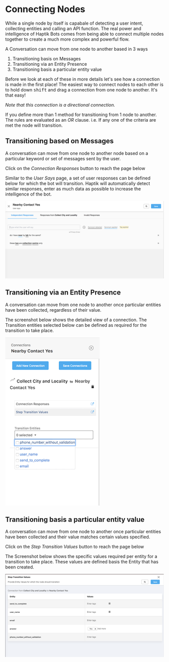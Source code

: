 # Connecting Nodes

While a single node by itself is capabale of detecting a user intent, collecting entities and calling an API function. The real power and intelligence of Haptik Bots comes from being able to connect multiple nodes together to create a much more complex and powerful flow.

A Conversation can move from one node to another based in 3 ways

1. Transitioning basis on Messages
2. Transitioning via an Entity Presence
3. Transitioning basis a particular entity value

Before we look at each of these in more details let's see how a connection is made in the first place! The easiest way to connect nodes to each other is to hold down <kbd>shift</kbd> and drag a connection from one node to another. It's that easy!

*Note that this connection is a directional connection.*

If you define more than 1 method for transitioning from 1 node to another. The rules are evaluated as an *OR* clause. i.e. If any one of the criteria are met the node will transition.

## Transitioning based on Messages

A conversation can move from one node to another node based on a particular keyword or set of messages sent by the user.

Click on the *Connection Responses* button to reach the page below

Similar to the *User Says* page, a set of user responses can be defined below for which the bot will transition. Haptik will automatically detect similar responses, enter as much data as possible to increase the intelligence of the bot.

![Transition Message](transition_messages.png)

## Transitioning via an Entity Presence

A conversation can move from one node to another once  particular entities have been collected, regardless of their value.

The screenshot below shows the detailed view of a connection. The Transition entities selected below can be defined as required for the transition to take place.

![Transition Entity](transition_entity.png)





## Transitioning basis a particular entity value

A conversation can move from one node to another once  particular entities have been collected and their value matches certain values specified.

Click on the *Step Transition Values* button to reach the page below

The Screenshot below shows the specific values required per entity for a transition to take place. These values are defined basis the Entity that has been created. 

![Transition Entities](transition_entity_values.png)